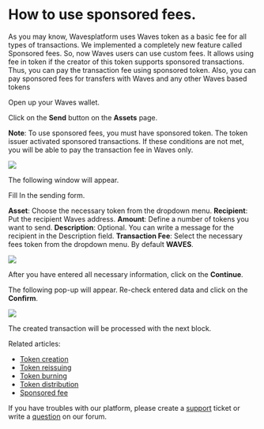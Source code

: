 # How to use sponsored fees.

As you may know, Wavesplatform uses Waves token as a basic fee for all types of transactions. We implemented a completely new feature called Sponsored fees.
So, now Waves users can use custom fees. It allows using fee in token if the creator of this token supports sponsored transactions. Thus, you can pay the transaction fee using sponsored token. Also, you can pay sponsored fees for transfers with Waves and any other Waves based tokens

Open up your Waves wallet.

Click on the **Send** button on the **Assets** page.
 
**Note**: To use sponsored fees, you must have sponsored token. The token issuer activated sponsored transactions. If these conditions are not met, you will be able to pay the transaction fee in Waves only.

![](/_assets/sponsored_fee_01.png)

The following window will appear.

Fill In the sending form.

**Asset**: Choose the necessary token from the dropdown menu.
**Recipient**: Put the recipient Waves address.
**Amount**: Define a number of tokens you want to send.
**Description**: Optional. You can write a message for the recipient in the Description field. 
**Transaction Fee**: Select the necessary fees token from the dropdown menu. By default **WAVES**.

![](/_assets/sponsored_fee_02.png)

After you have entered all necessary information, click on the **Continue**.

The following pop-up will appear.
Re-check entered data and click on the **Confirm**.

![](/_assets/sponsored_fee_03.png)

The created transaction will be processed with the next block.

Related articles:

 * [Token creation](waves-client/assets-management/issue-an-asset.md)
 * [Token reissuing](waves-client/assets-management/reissue-an-asset.md)
 * [Token burning](waves-client/assets-management/burn-an-asset.md)
 * [Token distribution](waves-client/assets-management/mass-transfer.md)
 * [Sponsored fee](waves-client/assets-management/sponsored-fee.md)

If  you have troubles with our platform, please create a [support](https://support.wavesplatform.com/) ticket or write a [question](https://forum.wavesplatform.com/) on our forum.
